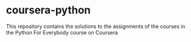 # coursera-python
This repository contains the solutions to the assignments of the courses in the Python For Everybody course on Coursera
